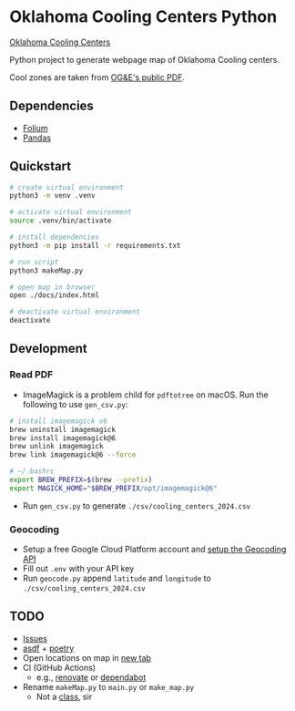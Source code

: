 # Oklahoma Cooling Centers Python

[Oklahoma Cooling Centers](https://alex-code4okc.github.io/oklahoma_cooling_centers_python/)

Python project to generate webpage map of Oklahoma Cooling centers. 

Cool zones are taken from [OG&E's public PDF](https://www.oge.com/wps/wcm/connect/5fff4221-6696-4166-9129-f431fc5a424f/OGE-Website+updates+2024-Cool+Zones-v2.pdf?MOD=AJPERES&CVID=p0Yt3kc).

## Dependencies
* [Folium](https://github.com/python-visualization/folium)
* [Pandas](https://github.com/pandas-dev/pandas)

## Quickstart
```bash
# create virtual environment
python3 -m venv .venv

# activate virtual environment
source .venv/bin/activate

# install dependencies
python3 -m pip install -r requirements.txt

# run script
python3 makeMap.py

# open map in browser
open ./docs/index.html

# deactivate virtual environment
deactivate
```

## Development
### Read PDF
* ImageMagick is a problem child for `pdftotree` on macOS. Run the following to use `gen_csv.py`:
```bash
# install imagemagick v6
brew uninstall imagemagick
brew install imagemagick@6
brew unlink imagemagick
brew link imagemagick@6 --force

# ~/.bashrc
export BREW_PREFIX=$(brew --prefix)
export MAGICK_HOME="$BREW_PREFIX/opt/imagemagick@6"
```
* Run `gen_csv.py` to generate `./csv/cooling_centers_2024.csv`

### Geocoding
* Setup a free Google Cloud Platform account and [setup the Geocoding API](https://developers.google.com/maps/documentation/geocoding/overview)
* Fill out `.env` with your API key
* Run `geocode.py` append `latitude` and `longitude` to `./csv/cooling_centers_2024.csv`

## TODO
* [Issues](https://github.com/alex-code4okc/oklahoma_cooling_centers_python/issues)
* [asdf](https://asdf-vm.com/) + [poetry](https://python-poetry.org/)
* Open locations on map in [new tab](https://www.freecodecamp.org/news/how-to-open-a-link-in-a-new-tab/)
* CI (GitHub Actions)
  * e.g., [renovate](https://github.com/marketplace/renovate) or [dependabot](https://github.com/dependabot)
* Rename `makeMap.py` to `main.py` or `make_map.py`
  * Not a [class](https://peps.python.org/pep-0008/#package-and-module-names), sir
